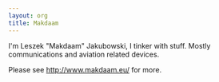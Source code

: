 ```yaml
---
layout: org
title: Makdaam
---
```

I'm Leszek "Makdaam" Jakubowski, I tinker with stuff.
Mostly communications and aviation related devices.

Please see http://www.makdaam.eu/ for more.


